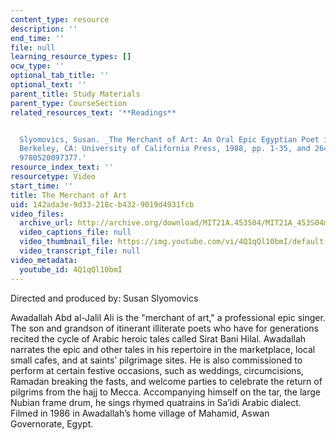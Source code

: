 ```yaml
---
content_type: resource
description: ''
end_time: ''
file: null
learning_resource_types: []
ocw_type: ''
optional_tab_title: ''
optional_text: ''
parent_title: Study Materials
parent_type: CourseSection
related_resources_text: '**Readings**


  Slyomovics, Susan. _The Merchant of Art: An Oral Epic Egyptian Poet in Performance._
  Berkeley, CA: University of California Press, 1988, pp. 1-35, and 264-268. ISBN:
  9780520097377.'
resource_index_text: ''
resourcetype: Video
start_time: ''
title: The Merchant of Art
uid: 142ada3e-9d33-218c-b432-9019d4931fcb
video_files:
  archive_url: http://archive.org/download/MIT21A.453S04/MIT21A_453S04merchant_300k.mp4
  video_captions_file: null
  video_thumbnail_file: https://img.youtube.com/vi/4Q1qQl10bmI/default.jpg
  video_transcript_file: null
video_metadata:
  youtube_id: 4Q1qQl10bmI
---
```


Directed and produced by: Susan Slyomovics

Awadallah Abd al-Jalil Ali is the "merchant of art," a professional epic singer. The son and grandson of itinerant illiterate poets who have for generations recited the cycle of Arabic heroic tales called Sirat Bani Hilal. Awadallah narrates the epic and other tales in his repertoire in the marketplace, local small cafes, and at saints’ pilgrimage sites. He is also commissioned to perform at certain festive occasions, such as weddings, circumcisions, Ramadan breaking the fasts, and welcome parties to celebrate the return of pilgrims from the hajj to Mecca. Accompanying himself on the tar, the large Nubian frame drum, he sings rhymed quatrains in Sa’idi Arabic dialect. Filmed in 1986 in Awadallah’s home village of Mahamid, Aswan Governorate, Egypt.



